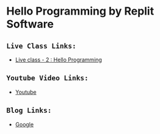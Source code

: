 
# Hello Programming by Replit Software

## `Live Class Links:`
* [Live class - 2 : Hello Programming](https://drive.google.com/drive/folders/1QjtoEZ_SlO0iBRAOWnVaXphLKI_0t6wj?usp=drive_link)

## `Youtube Video Links:`
* [Youtube](www.youtube.com)

## `Blog Links:`
* [Google](www.google.com)



